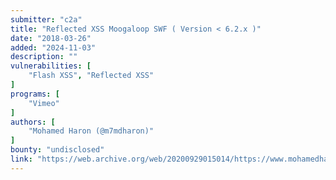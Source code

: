 ```yaml
---
submitter: "c2a"
title: "Reflected XSS Moogaloop SWF ( Version < 6.2.x )"
date: "2018-03-26"
added: "2024-11-03"
description: ""
vulnerabilities: [
    "Flash XSS", "Reflected XSS"
]
programs: [
    "Vimeo"
]
authors: [
    "Mohamed Haron (@m7mdharon)"
]
bounty: "undisclosed"
link: "https://web.archive.org/web/20200929015014/https://www.mohamedharon.com/2018/03/reflected-xss-moogaloop-swf-version-62x.html"
---
```




